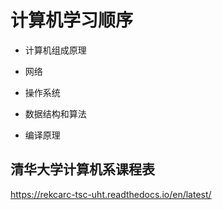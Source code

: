 # 计算机学习顺序

- 计算机组成原理
- 网络

- 操作系统
- 数据结构和算法

- 编译原理

## 清华大学计算机系课程表
https://rekcarc-tsc-uht.readthedocs.io/en/latest/

